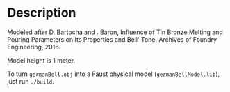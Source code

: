 # Description

Modeled after D. Bartocha and . Baron, Influence of Tin Bronze Melting and Pouring Parameters on Its Properties and Bell' Tone, Archives of Foundry Engineering, 2016.

Model height is 1 meter.

To turn `germanBell.obj` into a Faust physical model (`germanBellModel.lib`), just run `./build`.
